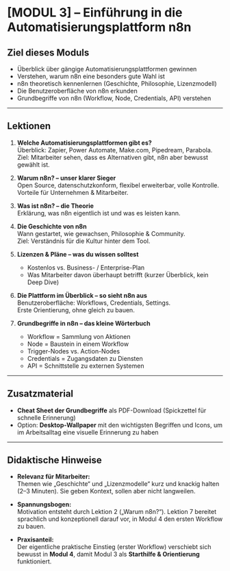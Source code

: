 # [MODUL 3] – Einführung in die Automatisierungsplattform n8n

## Ziel dieses Moduls
- Überblick über gängige Automatisierungsplattformen gewinnen  
- Verstehen, warum n8n eine besonders gute Wahl ist  
- n8n theoretisch kennenlernen (Geschichte, Philosophie, Lizenzmodell)  
- Die Benutzeroberfläche von n8n erkunden  
- Grundbegriffe von n8n (Workflow, Node, Credentials, API) verstehen  

---

## Lektionen

1. **Welche Automatisierungsplattformen gibt es?**  
   Überblick: Zapier, Power Automate, Make.com, Pipedream, Parabola.  
   Ziel: Mitarbeiter sehen, dass es Alternativen gibt, n8n aber bewusst gewählt ist.  

2. **Warum n8n? – unser klarer Sieger**  
   Open Source, datenschutzkonform, flexibel erweiterbar, volle Kontrolle.  
   Vorteile für Unternehmen & Mitarbeiter.  

3. **Was ist n8n? – die Theorie**  
   Erklärung, was n8n eigentlich ist und was es leisten kann.  

4. **Die Geschichte von n8n**  
   Wann gestartet, wie gewachsen, Philosophie & Community.  
   Ziel: Verständnis für die Kultur hinter dem Tool.  

5. **Lizenzen & Pläne – was du wissen solltest**  
   - Kostenlos vs. Business- / Enterprise-Plan  
   - Was Mitarbeiter davon überhaupt betrifft (kurzer Überblick, kein Deep Dive)  

6. **Die Plattform im Überblick – so sieht n8n aus**  
   Benutzeroberfläche: Workflows, Credentials, Settings.  
   Erste Orientierung, ohne gleich zu bauen.  

7. **Grundbegriffe in n8n – das kleine Wörterbuch**  
   - Workflow = Sammlung von Aktionen  
   - Node = Baustein in einem Workflow  
   - Trigger-Nodes vs. Action-Nodes  
   - Credentials = Zugangsdaten zu Diensten  
   - API = Schnittstelle zu externen Systemen  

---

## Zusatzmaterial
- **Cheat Sheet der Grundbegriffe** als PDF-Download (Spickzettel für schnelle Erinnerung)  
- Option: **Desktop-Wallpaper** mit den wichtigsten Begriffen und Icons, um im Arbeitsalltag eine visuelle Erinnerung zu haben  

---

## Didaktische Hinweise
- **Relevanz für Mitarbeiter:**  
  Themen wie „Geschichte“ und „Lizenzmodelle“ kurz und knackig halten (2–3 Minuten). Sie geben Kontext, sollen aber nicht langweilen.  

- **Spannungsbogen:**  
  Motivation entsteht durch Lektion 2 („Warum n8n?“). Lektion 7 bereitet sprachlich und konzeptionell darauf vor, in Modul 4 den ersten Workflow zu bauen.  

- **Praxisanteil:**  
  Der eigentliche praktische Einstieg (erster Workflow) verschiebt sich bewusst in **Modul 4**, damit Modul 3 als **Starthilfe & Orientierung** funktioniert.  
